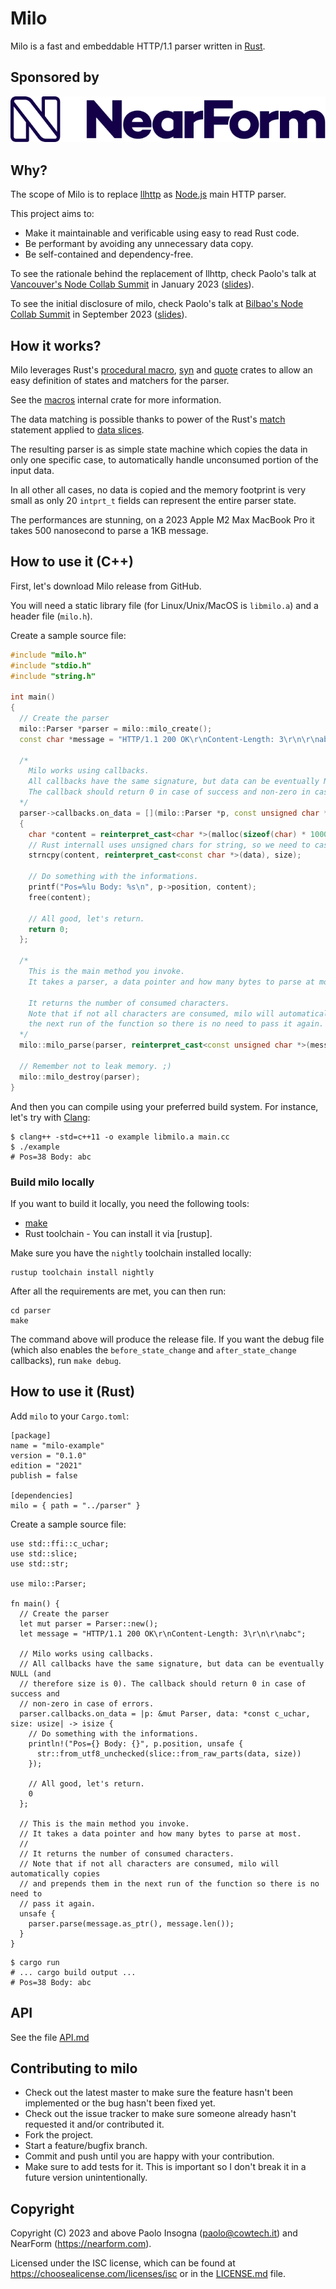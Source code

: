 # Milo

Milo is a fast and embeddable HTTP/1.1 parser written in [Rust][rust].

## Sponsored by

[![NearForm](./docs/assets/nearform.svg)][nearform]

## Why?

The scope of Milo is to replace [llhttp] as [Node.js] main HTTP parser.

This project aims to:

- Make it maintainable and verificable using easy to read Rust code.
- Be performant by avoiding any unnecessary data copy.
- Be self-contained and dependency-free.

To see the rationale behind the replacement of llhttp, check Paolo's talk at [Vancouver's Node Collab Summit][vancouver-talk] in January 2023 ([slides][vancouver-slides]).

To see the initial disclosure of milo, check Paolo's talk at [Bilbao's Node Collab Summit][bilbao-talk] in September 2023 ([slides][bilbao-slides]).

## How it works?

Milo leverages Rust's [procedural macro], [syn] and [quote] crates to allow an easy definition of states and matchers for the parser.

See the [macros](./macros/README.md) internal crate for more information.

The data matching is possible thanks to power of the Rust's [match] statement applied to [data slices][match-slice].

The resulting parser is as simple state machine which copies the data in only one specific case, to automatically handle unconsumed portion of the input data.

In all other all cases, no data is copied and the memory footprint is very small as only 20 `intprt_t` fields can represent the entire parser state.

The performances are stunning, on a 2023 Apple M2 Max MacBook Pro it takes 500 nanosecond to parse a 1KB message.

## How to use it (C++)

First, let's download Milo release from GitHub.

You will need a static library file (for Linux/Unix/MacOS is `libmilo.a`) and a header file (`milo.h`).

Create a sample source file:

```cpp
#include "milo.h"
#include "stdio.h"
#include "string.h"

int main()
{
  // Create the parser
  milo::Parser *parser = milo::milo_create();
  const char *message = "HTTP/1.1 200 OK\r\nContent-Length: 3\r\n\r\nabc";

  /*
    Milo works using callbacks.
    All callbacks have the same signature, but data can be eventually NULL (and therefore size is 0).
    The callback should return 0 in case of success and non-zero in case of errors.
  */
  parser->callbacks.on_data = [](milo::Parser *p, const unsigned char *data, uintptr_t size) -> intptr_t
  {
    char *content = reinterpret_cast<char *>(malloc(sizeof(char) * 1000));
    // Rust internall uses unsigned chars for string, so we need to cast.
    strncpy(content, reinterpret_cast<const char *>(data), size);

    // Do something with the informations.
    printf("Pos=%lu Body: %s\n", p->position, content);
    free(content);

    // All good, let's return.
    return 0;
  };

  /*
    This is the main method you invoke.
    It takes a parser, a data pointer and how many bytes to parse at most.

    It returns the number of consumed characters.
    Note that if not all characters are consumed, milo will automatically copies and prepends them in
    the next run of the function so there is no need to pass it again.
  */
  milo::milo_parse(parser, reinterpret_cast<const unsigned char *>(message), strlen(message));

  // Remember not to leak memory. ;)
  milo::milo_destroy(parser);
}
```

And then you can compile using your preferred build system. For instance, let's try with [Clang]:

```shell
$ clang++ -std=c++11 -o example libmilo.a main.cc
$ ./example
# Pos=38 Body: abc
```

### Build milo locally

If you want to build it locally, you need the following tools:

- [make]
- Rust toolchain - You can install it via [rustup].

Make sure you have the `nightly` toolchain installed locally:

```shell
rustup toolchain install nightly
```

After all the requirements are met, you can then run:

```
cd parser
make
```

The command above will produce the release file.
If you want the debug file (which also enables the `before_state_change` and `after_state_change` callbacks), run `make debug`.

## How to use it (Rust)

Add `milo` to your `Cargo.toml`:

```shell
[package]
name = "milo-example"
version = "0.1.0"
edition = "2021"
publish = false

[dependencies]
milo = { path = "../parser" }
```

Create a sample source file:

```
use std::ffi::c_uchar;
use std::slice;
use std::str;

use milo::Parser;

fn main() {
  // Create the parser
  let mut parser = Parser::new();
  let message = "HTTP/1.1 200 OK\r\nContent-Length: 3\r\n\r\nabc";

  // Milo works using callbacks.
  // All callbacks have the same signature, but data can be eventually NULL (and
  // therefore size is 0). The callback should return 0 in case of success and
  // non-zero in case of errors.
  parser.callbacks.on_data = |p: &mut Parser, data: *const c_uchar, size: usize| -> isize {
    // Do something with the informations.
    println!("Pos={} Body: {}", p.position, unsafe {
      str::from_utf8_unchecked(slice::from_raw_parts(data, size))
    });

    // All good, let's return.
    0
  };

  // This is the main method you invoke.
  // It takes a data pointer and how many bytes to parse at most.
  //
  // It returns the number of consumed characters.
  // Note that if not all characters are consumed, milo will automatically copies
  // and prepends them in the next run of the function so there is no need to
  // pass it again.
  unsafe {
    parser.parse(message.as_ptr(), message.len());
  }
}
```

```shell
$ cargo run
# ... cargo build output ...
# Pos=38 Body: abc
```

## API

See the file [API.md](./docs/API.md)

## Contributing to milo

- Check out the latest master to make sure the feature hasn't been implemented or the bug hasn't been fixed yet.
- Check out the issue tracker to make sure someone already hasn't requested it and/or contributed it.
- Fork the project.
- Start a feature/bugfix branch.
- Commit and push until you are happy with your contribution.
- Make sure to add tests for it. This is important so I don't break it in a future version unintentionally.

## Copyright

Copyright (C) 2023 and above Paolo Insogna (paolo@cowtech.it) and NearForm (https://nearform.com).

Licensed under the ISC license, which can be found at https://choosealicense.com/licenses/isc or in the [LICENSE.md](./LICENSE.md) file.

[rust]: https://www.rust-lang.org/
[nearform]: https://nearform.com
[llhttp]: https://github.com/nodejs/llhttp
[Node.js]: https://nodejs.org
[vancouver-talk]: https://youtube.com/watch?v=L-VONzXQ944
[vancouver-slides]: https://talks.cowtech.it/http-parser
[bilbao-talk]: http://localhost
[bilbao-slides]: https://talks.cowtech.it/milo/01
[isc]: https://choosealicense.com/licenses/isc
[procedural macro]: https://doc.rust-lang.org/reference/procedural-macros.html
[syn]: https://crates.io/crates/syn
[quote]: https://crates.io/crates/quote
[match]: https://doc.rust-lang.org/rust-by-example/flow_control/match.html
[match-slice]: https://doc.rust-lang.org/rust-by-example/flow_control/match/destructuring/destructure_slice.html
[make]: https://www.gnu.org/software/make/
[rust-up]: https://rustup.rs/
[Clang]: https://clang.llvm.org/
